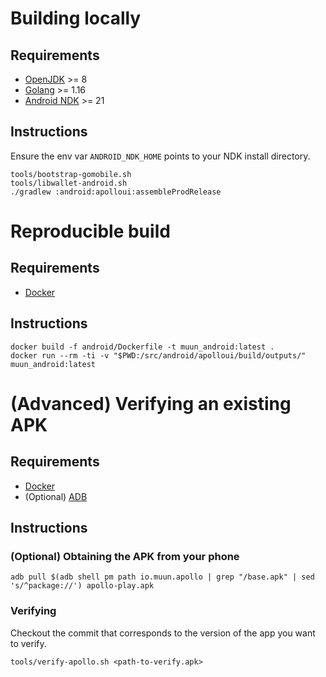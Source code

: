 # Building locally

## Requirements

* [OpenJDK](https://adoptopenjdk.net/?variant=openjdk11&jvmVariant=hotspot) >= 8
* [Golang](https://golang.org/dl/) >= 1.16
* [Android NDK](https://developer.android.com/ndk/downloads) >= 21

## Instructions

Ensure the env var `ANDROID_NDK_HOME` points to your NDK install directory.

```shell
tools/bootstrap-gomobile.sh
tools/libwallet-android.sh
./gradlew :android:apolloui:assembleProdRelease
```

# Reproducible build

## Requirements

* [Docker](https://www.docker.com/)

## Instructions

```shell
docker build -f android/Dockerfile -t muun_android:latest .
docker run --rm -ti -v "$PWD:/src/android/apolloui/build/outputs/" muun_android:latest
```

# (Advanced) Verifying an existing APK

## Requirements

* [Docker](https://www.docker.com/)
* (Optional) [ADB](https://developer.android.com/studio/releases/platform-tools)

## Instructions

### (Optional) Obtaining the APK from your phone

```shell
adb pull $(adb shell pm path io.muun.apollo | grep "/base.apk" | sed 's/^package://') apollo-play.apk
```

### Verifying

Checkout the commit that corresponds to the version of the app you want to verify.

```shell
tools/verify-apollo.sh <path-to-verify.apk>
```

